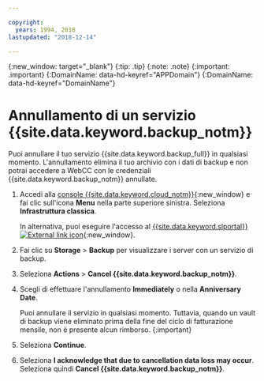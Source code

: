 ```yaml
---

copyright:
  years: 1994, 2018
lastupdated: "2018-12-14"

---
```

{:new_window: target="_blank"}
{:tip: .tip}
{:note: .note}
{:important: .important}
{:DomainName: data-hd-keyref="APPDomain"}
{:DomainName: data-hd-keyref="DomainName"}

# Annullamento di un servizio {{site.data.keyword.backup_notm}}

Puoi annullare il tuo servizio {{site.data.keyword.backup_full}} in qualsiasi momento. L'annullamento elimina il tuo archivio con i dati di backup e non potrai accedere a WebCC con le credenziali {{site.data.keyword.backup_notm}} annullate.

1. Accedi alla [console {{site.data.keyword.cloud_notm}}](https://{DomainName}/catalog/){:new_window} e fai clic sull'icona **Menu** nella parte superiore sinistra. Seleziona **Infrastruttura classica**.

   In alternativa, puoi eseguire l'accesso al [{{site.data.keyword.slportal}} ![External link icon](../../icons/launch-glyph.svg "External link icon")](https://control.softlayer.com/){:new_window}.
2. Fai clic su **Storage** > **Backup** per visualizzare i server con un servizio di backup.
3. Seleziona **Actions** > **Cancel {{site.data.keyword.backup_notm}}**.
4. Scegli di effettuare l'annullamento **Immediately** o nella **Anniversary Date**.

   Puoi annullare il servizio in qualsiasi momento. Tuttavia, quando un vault di backup viene eliminato prima della fine del ciclo di fatturazione mensile, non è presente alcun rimborso.
   {:important}
5. Seleziona **Continue**.
6. Seleziona **I acknowledge that due to cancellation data loss may occur**. Seleziona quindi **Cancel {{site.data.keyword.backup_notm}}**.
